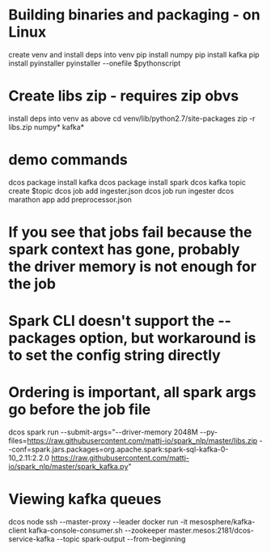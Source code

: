 # Building binaries and packaging - on Linux
create venv and install deps into venv
pip install numpy
pip install kafka
pip install pyinstaller
pyinstaller --onefile $pythonscript
# Create libs zip - requires zip obvs
install deps into venv as above
cd venv/lib/python2.7/site-packages
zip -r libs.zip numpy* kafka*
# demo commands
dcos package install kafka
dcos package install spark
dcos kafka topic create $topic
dcos job add ingester.json 
dcos job run ingester
dcos marathon app add preprocessor.json
# If you see that jobs fail because the spark context has gone, probably the driver memory is not enough for the job
# Spark CLI doesn't support the --packages option, but workaround is to set the config string directly
# Ordering is important, all spark args go before the job file
dcos spark run --submit-args="--driver-memory 2048M --py-files=https://raw.githubusercontent.com/mattj-io/spark_nlp/master/libs.zip --conf=spark.jars.packages=org.apache.spark:spark-sql-kafka-0-10_2.11:2.2.0 https://raw.githubusercontent.com/mattj-io/spark_nlp/master/spark_kafka.py"

# Viewing kafka queues
dcos node ssh --master-proxy --leader
docker run -it mesosphere/kafka-client
kafka-console-consumer.sh --zookeeper master.mesos:2181/dcos-service-kafka --topic spark-output --from-beginning 
